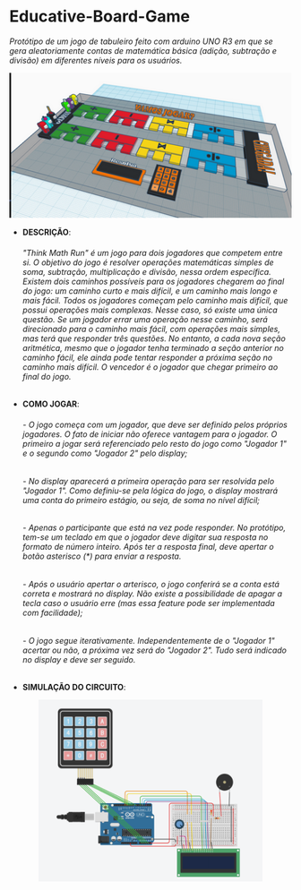 # Educative-Board-Game

*Protótipo de um jogo de tabuleiro feito com arduino UNO R3 em que se gera aleatoriamente contas de matemática básica (adição, subtração e divisão) em diferentes níveis para os usuários.*

<p align="center">
  <img src="img/design.png" />
</p>

* **DESCRIÇÃO**:

  ###### "Think Math Run" é um jogo para dois jogadores que competem entre si. O objetivo do jogo é resolver operações matemáticas simples de soma, subtração, multiplicação e divisão, nessa ordem específica. Existem dois caminhos possíveis para os jogadores chegarem ao final do jogo: um caminho curto e mais difícil, e um caminho mais longo e mais fácil. Todos os jogadores começam pelo caminho mais difícil, que possui operações mais complexas. Nesse caso, só existe uma única questão. Se um jogador errar uma operação nesse caminho, será direcionado para o caminho mais fácil, com operações mais simples, mas terá que responder três questões. No entanto, a cada nova seção aritmética, mesmo que o jogador tenha terminado a seção anterior no caminho fácil, ele ainda pode tentar responder a próxima seção no caminho mais difícil. O vencedor é o jogador que chegar primeiro ao final do jogo.
  
  
* **COMO JOGAR**:
 
  ###### - O jogo começa com um jogador, que deve ser definido pelos próprios jogadores. O fato de iniciar não oferece vantagem para o jogador. O primeiro a jogar será referenciado pelo resto do jogo como "Jogador 1" e o segundo como "Jogador 2" pelo display;
  
  ###### - No display aparecerá a primeira operação para ser resolvida pelo "Jogador 1". Como definiu-se pela lógica do jogo, o display mostrará uma conta do primeiro estágio, ou seja, de soma no nível difícil;
  
  ###### - Apenas o participante que está na vez pode responder. No protótipo, tem-se um teclado em que o jogador deve digitar sua resposta no formato de número inteiro. Após ter a resposta final, deve apertar o botão asterisco (*) para enviar a resposta. 
  
  ###### - Após o usuário apertar o arterisco, o jogo conferirá se a conta está correta e mostrará no display. Não existe a possibilidade de apagar a tecla caso o usuário erre (mas essa feature pode ser implementada com facilidade);
  
  ###### - O jogo segue iterativamente. Independentemente de o "Jogador 1" acertar ou não, a próxima vez será do "Jogador 2". Tudo será indicado no display e deve ser seguido.
  
  
 * **SIMULAÇÃO DO CIRCUITO**:

<p align="center">
  <img src="img/circuito.png" width="400px"/>
</p>

